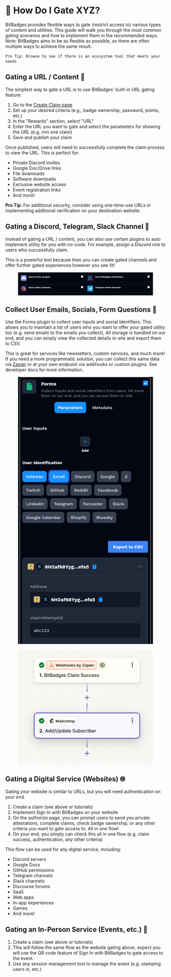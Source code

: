 # 🔐 How Do I Gate XYZ?

BitBadges provides flexible ways to gate (restrict access to) various types of content and utilities. This guide will walk you through the most common gating scenarios and how to implement them in the recommended ways. Note: BitBadges aims to be as flexible as possible, so there are often multiple ways to achieve the same result.

```
Pro Tip: Browse to see if there is an ecosystem tool that meets your needs
```

## Gating a URL / Content 🔗

The simplest way to gate a URL is to use BitBadges' built-in URL gating feature:

1. Go to the [Create Claim page](https://bitbadges.io/create)
2. Set up your desired criteria (e.g., badge ownership, password, points, etc.)
3. In the "Rewards" section, select "URL"
4. Enter the URL you want to gate and select the parameters for showing the URL (e.g. min one claim)
5. Save and publish your claim

Once published, users will need to successfully complete the claim process to view the URL. This is perfect for:

* Private Discord invites
* Google Doc/Drive links
* File downloads
* Software downloads
* Exclusive website access
* Event registration links
* And more!

**Pro Tip**: For additional security, consider using one-time-use URLs or implementing additional verification on your destination website.

## Gating a Discord, Telegram, Slack Channel 💬

Instead of gating a URL / content, you can also use certain plugins to auto implement utility for you with no-code. For example, assign a Discord role to users who successfully claim.

This is a powerful tool because then you can create gated channels and offer further gated experiences however you see fit!

<figure><img src="../.gitbook/assets/image (202).png" alt=""><figcaption></figcaption></figure>

## Collect User Emails, Socials, Form Questions 📝

Use the Forms plugin to collect user inputs and social identifiers. This allows you to maintain a list of users who you want to offer your gated utility too (e.g. send emails to the emails you collect), All storage is handled on our end, and you can simply view the collected details in-site and export them to CSV.

This is great for services like newsletters, custom services, and much more! If you need a more programmatic solution, you can collect this same data via [Zapier](https://zapier.com/apps/bitbadges/integrations) or at your own endpoint via webhooks or custom plugins. See developer docs for more information.

<figure><img src="../.gitbook/assets/image (203).png" alt=""><figcaption></figcaption></figure>

<figure><img src="../.gitbook/assets/image (1) (1) (1) (1) (1).png" alt=""><figcaption></figcaption></figure>

## Gating a Digital Service (Websites) 🌐

Gating your website is similar to URLs, but you will need authentication on your end.

1. Create a claim (see above or tutorials)
2. Implement Sign In with BitBadges on your website
3. On the authorize page, you can prompt users to send you private attestations, complete claims, check badge ownership, or any other criteria you want to gate access to. All in one flow!
4. On your end, you simply can check this all in one flow (e.g. claim success, authentication, any other criteria)

This flow can be used for any digital service, including:

* Discord servers
* Google Docs
* GitHub permissions
* Telegram channels
* Slack channels
* Discourse forums
* SaaS
* Web apps
* In-app experiences
* Games
* And more!

## Gating an In-Person Service (Events, etc.) 🎫

1. Create a claim (see above or tutorials)
2. This will follow the same flow as the website gating above, expect you will use the QR code feature of Sign In with BitBadges to gate access to the event.
3. Use any session management tool to manage the event (e.g. stamping users in, etc.)
